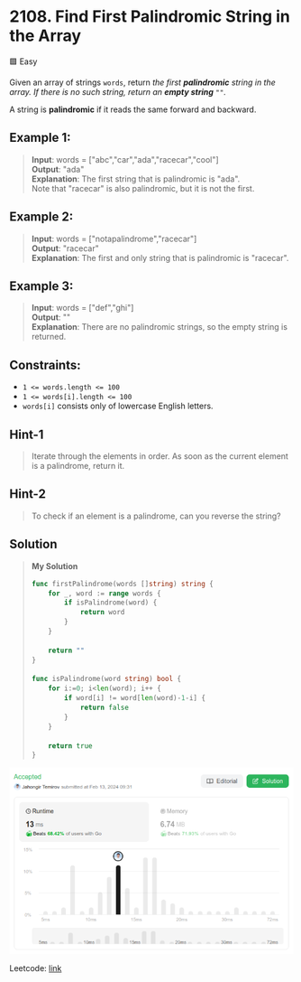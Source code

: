 # 2108. Find First Palindromic String in the Array
🟩 Easy

Given an array of strings `words`, return *the first **palindromic** string in the array. If there is no such string, return an **empty string** `""`.*

A string is **palindromic** if it reads the same forward and backward.

## Example 1:
> **Input**: words = ["abc","car","ada","racecar","cool"] \
> **Output**: "ada" \
> **Explanation**: The first string that is palindromic is "ada". \
> Note that "racecar" is also palindromic, but it is not the first.

## Example 2:
> **Input**: words = ["notapalindrome","racecar"] \
> **Output**: "racecar" \
> **Explanation**: The first and only string that is palindromic is "racecar".

## Example 3:
> **Input**: words = ["def","ghi"] \
> **Output**: "" \
> **Explanation**: There are no palindromic strings, so the empty string is returned.

## Constraints:
* `1 <= words.length <= 100`
* `1 <= words[i].length <= 100`
* `words[i]` consists only of lowercase English letters.

## Hint-1
> Iterate through the elements in order. As soon as the current element is a palindrome, return it.

## Hint-2
> To check if an element is a palindrome, can you reverse the string?

## Solution
> **My Solution**
> ```go
> func firstPalindrome(words []string) string {
>     for _, word := range words {
>         if isPalindrome(word) {
>             return word
>         }
>     }
> 
>     return ""
> }
> 
> func isPalindrome(word string) bool {
>     for i:=0; i<len(word); i++ {
>         if word[i] != word[len(word)-1-i] {
>             return false
>         }
>     }
> 
>     return true
> }
> ```

![result](2108.png)

Leetcode: [link](https://leetcode.com/problems/find-first-palindromic-string-in-the-array/description)